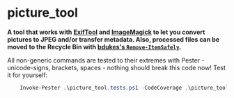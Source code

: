 # picture_tool
**A tool that works with [ExifTool](https://sno.phy.queensu.ca/~phil/exiftool/) and [ImageMagick](https://www.imagemagick.org/) to let you convert pictures to JPEG and/or transfer metadata. Also, processed files can be moved to the Recycle Bin with [bdukes's `Remove-ItemSafely`](https://github.com/bdukes/PowerShellModules/tree/master/Recycle).**

All non-generic commands are tested to their extremes with Pester - unicode-signs, brackets, spaces - nothing should break this code now!
Test it for yourself:

```powershell
    Invoke-Pester .\picture_tool.tests.ps1 -CodeCoverage .\picture_tool.ps1
```

